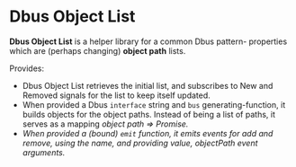 # Dbus Object List

**Dbus Object List** is a helper library for a common Dbus pattern- properties which are (perhaps changing) **object path** lists.

Provides:

* Dbus Object List retrieves the initial list, and subscribes to New and Removed signals for the list to keep itself updated.
* When provided a Dbus `interface` string and `bus` generating-function, it builds objects for the object paths. Instead of being a list of paths, it serves as a mapping *object path => Promise<object>.*
* When provided a (bound) `emit` function, it emits events for add and remove, using the name, and providing *value, objectPath* event arguments.
